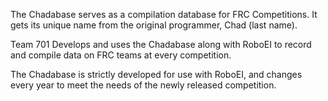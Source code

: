 The Chadabase serves as a compilation database for FRC Competitions.  It gets its unique name from the original programmer, Chad (last name).

Team 701 Develops and uses the Chadabase along with RoboEI to record and compile data on FRC teams at every competition.

The Chadabase is strictly developed for use with RoboEI, and changes every year to meet the needs of the newly released competition.